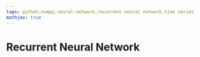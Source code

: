 ```yaml
---
tags: python,numpy,neural-network,recurrent neural network,time series prediction
mathjax: true
---
```

# Recurrent Neural Network


